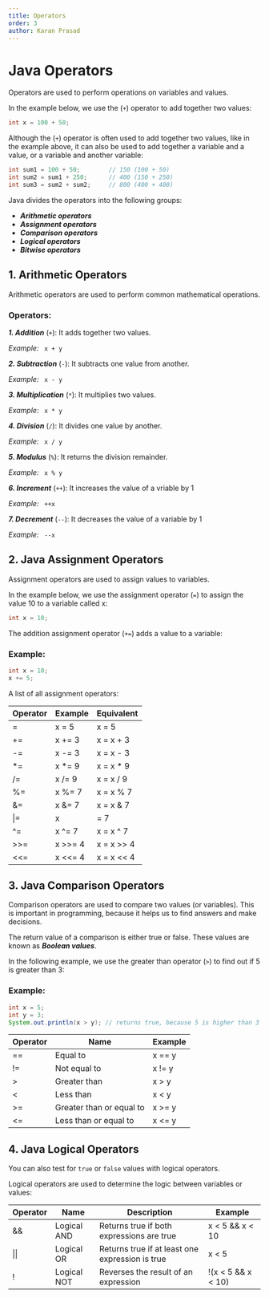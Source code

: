 ```yaml
---
title: Operators
order: 3
author: Karan Prasad
---
```


#   Java Operators

Operators are used to perform operations on variables and values.

In the example below, we use the (`+`) operator to add together two values:

```java
int x = 100 + 50;
```


Although the (`+`) operator is often used to add together two values, like in the example above, it can also be used to add together a variable and a value, or a variable and another variable:

```java
int sum1 = 100 + 50;        // 150 (100 + 50)
int sum2 = sum1 + 250;      // 400 (150 + 250)
int sum3 = sum2 + sum2;     // 800 (400 + 400)
```

Java divides the operators into the following groups:

-  ___Arithmetic operators___
-  ___Assignment operators___
-  ___Comparison operators___
-  ___Logical operators___
-  ___Bitwise operators___


##  1. Arithmetic Operators

Arithmetic operators are used to perform common mathematical operations.

### **Operators:**


***1. Addition*** (`+`): It adds together two values.

*Example:* ` x + y`


***2. Subtraction*** (`-`): It subtracts one value from another.

*Example:* ` x - y`


***3. Multiplication*** (`*`): It multiplies two values.

*Example:* ` x * y`


***4. Division*** (`/`): It divides one value by another.

*Example:* ` x / y`


***5. Modulus*** (`%`): It returns the division remainder.

*Example:* ` x % y`


***6. Increment*** (`++`): It increases the value of a vriable by 1

*Example:* ` ++x`


***7. Decrement*** (`--`): It decreases the value of a variable by 1

*Example:* ` --x`


##  2. Java Assignment Operators

Assignment operators are used to assign values to variables.

In the example below, we use the assignment operator (`=`) to assign the value 10 to a variable called x:

```java
int x = 10;
```
The addition assignment operator (`+=`) adds a value to a variable:

### **Example:**    
```java
int x = 10;
x += 5;
```

A list of all assignment operators:

| Operator | Example | Equivalent |
|---|---|---|
| = | x = 5 | x = 5 |
| += | x += 3 | x = x + 3 |
| -= | x -= 3 | x = x - 3 |
| *= | x *= 9 | x = x * 9 |
| /= | x /= 9 | x = x / 9 |
| %= | x %= 7 | x = x % 7 |
| &= | x &= 7 | x = x & 7 |
| \|= | x |= 7 | x = x | 7 |
| ^= | x ^= 7 | x = x ^ 7 |
| >>= | x >>= 4 | x = x >> 4 |
| <<= | x <<= 4 | x = x << 4 |

## 3. Java Comparison Operators

Comparison operators are used to compare two values (or variables). This is important in programming, because it helps us to find answers and make decisions.

The return value of a comparison is either true or false. These values are known as ***Boolean values***.

In the following example, we use the greater than operator (`>`) to find out if 5 is greater than 3:

### **Example:**

```java
int x = 5;
int y = 3;
System.out.println(x > y); // returns true, because 5 is higher than 3
```

| Operator | Name | Example |
|---|---|---|
| == | Equal to | x == y |
| != | Not equal to | x != y |
| > | Greater than | x > y |
| < | Less than | x < y |
| >= | Greater than or equal to | x >= y |
| <= | Less than or equal to | x <= y |

##  4. Java Logical Operators

You can also test for `true` or `false` values with logical operators.

Logical operators are used to determine the logic between variables or values:

| Operator | Name | Description | Example |
|---|---|---|---|
| && | Logical AND | Returns true if both expressions are true | x < 5 && x < 10 |
| \|\| | Logical OR | Returns true if at least one expression is true | x < 5 || x < 4 |
| ! | Logical NOT | Reverses the result of an expression | !(x < 5 && x < 10) |

